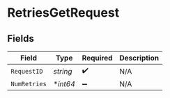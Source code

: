 # RetriesGetRequest


## Fields

| Field              | Type               | Required           | Description        |
| ------------------ | ------------------ | ------------------ | ------------------ |
| `RequestID`        | *string*           | :heavy_check_mark: | N/A                |
| `NumRetries`       | **int64*           | :heavy_minus_sign: | N/A                |